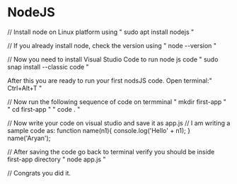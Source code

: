 # NodeJS
// Install node on Linux platform using
" sudo apt install nodejs "

// If you already install node, check the version using
" node --version "

// Now you need to install Visual Studio Code to run node js code
" sudo snap install --classic code "

After this you are ready to run your first nodsJS code.
Open terminal:" Ctrl+Alt+T "

// Now run the following sequence of code on termminal
" mkdir first-app "
" cd first-app "
" code . "

// Now write your code on visual studio and save it as app.js
// I am writing a sample code as:
function name(n1){
console.log('Hello' + n1);
}
name('Aryan');

// After saving the code go back to terminal verify you should be inside first-app directory
" node app.js "

// Congrats you did it.

